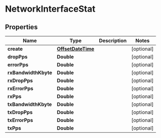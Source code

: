 # NetworkInterfaceStat

## Properties
Name | Type | Description | Notes
------------ | ------------- | ------------- | -------------
**create** | [**OffsetDateTime**](OffsetDateTime.md) |  |  [optional]
**dropPps** | **Double** |  |  [optional]
**errorPps** | **Double** |  |  [optional]
**rxBandwidthKbyte** | **Double** |  |  [optional]
**rxDropPps** | **Double** |  |  [optional]
**rxErrorPps** | **Double** |  |  [optional]
**rxPps** | **Double** |  |  [optional]
**txBandwidthKbyte** | **Double** |  |  [optional]
**txDropPps** | **Double** |  |  [optional]
**txErrorPps** | **Double** |  |  [optional]
**txPps** | **Double** |  |  [optional]
